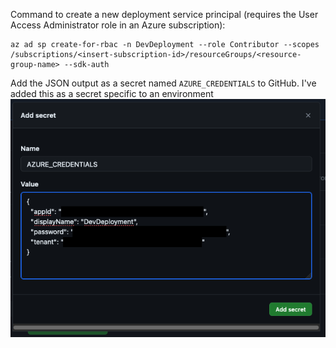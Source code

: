 Command to create a new deployment service principal (requires the User Access Administrator role in an Azure subscription):
```
az ad sp create-for-rbac -n DevDeployment --role Contributor --scopes /subscriptions/<insert-subscription-id>/resourceGroups/<resource-group-name> --sdk-auth
```
Add the JSON output as a secret named `AZURE_CREDENTIALS` to GitHub. I've added this as a secret specific to an environment
![alt text](image.png)